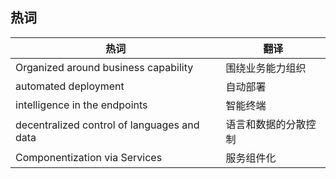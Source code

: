 ## 热词
热词 | 翻译
--- | ---
Organized around business capability | 围绕业务能力组织
automated deployment | 自动部署
intelligence in the endpoints | 智能终端
decentralized control of languages and data | 语言和数据的分散控制
Componentization via Services | 服务组件化

